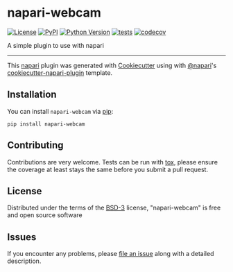 # napari-webcam

[![License](https://img.shields.io/pypi/l/napari-webcam.svg?color=green)](https://github.com/haesleinhuepf/napari-webcam/raw/master/LICENSE)
[![PyPI](https://img.shields.io/pypi/v/napari-webcam.svg?color=green)](https://pypi.org/project/napari-webcam)
[![Python Version](https://img.shields.io/pypi/pyversions/napari-webcam.svg?color=green)](https://python.org)
[![tests](https://github.com/haesleinhuepf/napari-webcam/workflows/tests/badge.svg)](https://github.com/haesleinhuepf/napari-webcam/actions)
[![codecov](https://codecov.io/gh/haesleinhuepf/napari-webcam/branch/master/graph/badge.svg)](https://codecov.io/gh/haesleinhuepf/napari-webcam)

A simple plugin to use with napari

----------------------------------

This [napari] plugin was generated with [Cookiecutter] using with [@napari]'s [cookiecutter-napari-plugin] template.

<!--
Don't miss the full getting started guide to set up your new package:
https://github.com/napari/cookiecutter-napari-plugin#getting-started

and review the napari docs for plugin developers:
https://napari.org/docs/plugins/index.html
-->

## Installation

You can install `napari-webcam` via [pip]:

    pip install napari-webcam

## Contributing

Contributions are very welcome. Tests can be run with [tox], please ensure
the coverage at least stays the same before you submit a pull request.

## License

Distributed under the terms of the [BSD-3] license,
"napari-webcam" is free and open source software

## Issues

If you encounter any problems, please [file an issue] along with a detailed description.

[napari]: https://github.com/napari/napari
[Cookiecutter]: https://github.com/audreyr/cookiecutter
[@napari]: https://github.com/napari
[MIT]: http://opensource.org/licenses/MIT
[BSD-3]: http://opensource.org/licenses/BSD-3-Clause
[GNU GPL v3.0]: http://www.gnu.org/licenses/gpl-3.0.txt
[GNU LGPL v3.0]: http://www.gnu.org/licenses/lgpl-3.0.txt
[Apache Software License 2.0]: http://www.apache.org/licenses/LICENSE-2.0
[Mozilla Public License 2.0]: https://www.mozilla.org/media/MPL/2.0/index.txt
[cookiecutter-napari-plugin]: https://github.com/napari/cookiecutter-napari-plugin
[file an issue]: https://github.com/haesleinhuepf/napari-webcam/issues
[napari]: https://github.com/napari/napari
[tox]: https://tox.readthedocs.io/en/latest/
[pip]: https://pypi.org/project/pip/
[PyPI]: https://pypi.org/
